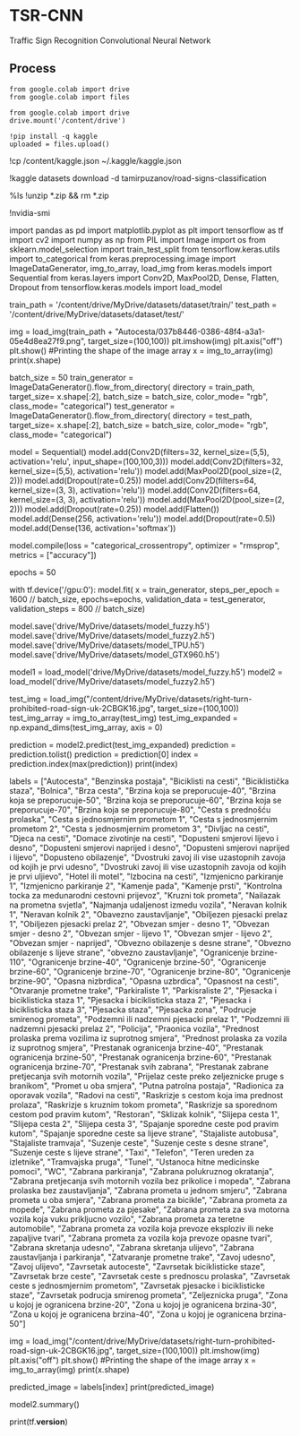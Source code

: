 # TSR-CNN
Traffic Sign Recognition Convolutional Neural Network
## Process
```
from google.colab import drive  
from google.colab import files  
```
```
from google.colab import drive   
drive.mount('/content/drive')   
```
```
!pip install -q kaggle   
uploaded = files.upload()   
```

!cp /content/kaggle.json ~/.kaggle/kaggle.json

!kaggle datasets download -d tamirpuzanov/road-signs-classification

%ls 
!unzip \*.zip && rm *.zip

!nvidia-smi

import pandas as pd
import matplotlib.pyplot as plt
import tensorflow as tf 
import cv2
import numpy as np
from PIL import Image
import os 
from sklearn.model_selection import train_test_split 
from tensorflow.keras.utils import to_categorical
from keras.preprocessing.image import ImageDataGenerator, img_to_array, load_img
from keras.models import Sequential 
from keras.layers import Conv2D, MaxPool2D, Dense, Flatten, Dropout
from tensorflow.keras.models import load_model

train_path = '/content/drive/MyDrive/datasets/dataset/train/'
test_path = '/content/drive/MyDrive/datasets/dataset/test/'

img = load_img(train_path + "Autocesta/037b8446-0386-48f4-a3a1-05e4d8ea27f9.png", target_size=(100,100))
plt.imshow(img)
plt.axis("off")
plt.show()
#Printing the shape of the image array 
x = img_to_array(img)
print(x.shape)

batch_size = 50
train_generator = ImageDataGenerator().flow_from_directory(
directory = train_path,
target_size= x.shape[:2],
batch_size = batch_size,
color_mode= "rgb",
class_mode= "categorical")
test_generator = ImageDataGenerator().flow_from_directory(
directory = test_path,
target_size= x.shape[:2],
batch_size = batch_size,
color_mode= "rgb",
class_mode= "categorical")

model = Sequential()
model.add(Conv2D(filters=32, kernel_size=(5,5), activation='relu', input_shape=(100,100,3)))
model.add(Conv2D(filters=32, kernel_size=(5,5), activation='relu'))
model.add(MaxPool2D(pool_size=(2, 2)))
model.add(Dropout(rate=0.25))
model.add(Conv2D(filters=64, kernel_size=(3, 3), activation='relu'))
model.add(Conv2D(filters=64, kernel_size=(3, 3), activation='relu'))
model.add(MaxPool2D(pool_size=(2, 2)))
model.add(Dropout(rate=0.25))
model.add(Flatten())
model.add(Dense(256, activation='relu'))
model.add(Dropout(rate=0.5))
model.add(Dense(136, activation='softmax'))

model.compile(loss = "categorical_crossentropy", optimizer = "rmsprop", metrics = ["accuracy"])

epochs = 50

with tf.device('/gpu:0'):
  model.fit(
  x = train_generator,
  steps_per_epoch = 1600 // batch_size,
  epochs=epochs,
  validation_data = test_generator,
  validation_steps = 800 // batch_size)
  
model.save('drive/MyDrive/datasets/model_fuzzy.h5')
model.save('drive/MyDrive/datasets/model_fuzzy2.h5')
model.save('drive/MyDrive/datasets/model_TPU.h5')
model.save('drive/MyDrive/datasets/model_GTX960.h5')
  
model1 = load_model('drive/MyDrive/datasets/model_fuzzy.h5')
model2 = load_model('drive/MyDrive/datasets/model_fuzzy2.h5')
  
test_img = load_img("/content/drive/MyDrive/datasets/right-turn-prohibited-road-sign-uk-2CBGK16.jpg", target_size=(100,100))
test_img_array = img_to_array(test_img)
test_img_expanded = np.expand_dims(test_img_array, axis = 0)

prediction = model2.predict(test_img_expanded)
prediction = prediction.tolist()
prediction = prediction[0]
index = prediction.index(max(prediction))
print(index)

labels = ["Autocesta", "Benzinska postaja", "Biciklisti na cesti", "Biciklistička staza", "Bolnica", "Brza cesta", "Brzina koja se preporucuje-40", "Brzina koja se preporucuje-50", 
          "Brzina koja se preporucuje-60", "Brzina koja se preporucuje-70", "Brzina koja se preporucuje-80", "Cesta s prednošću prolaska", "Cesta s jednosmjernim prometom 1",
          "Cesta s jednosmjernim prometom 2", "Cesta s jednosmjernim prometom 3", "Divljac na cesti", "Djeca na cesti", "Domace zivotinje na cesti", "Dopusteni smjerovi lijevo i desno",
          "Dopusteni smjerovi naprijed i desno", "Dopusteni smjerovi naprijed i lijevo", "Dopusteno obilazenje", "Dvostruki zavoj ili vise uzastopnih zavoja od kojih je prvi udesno",
          "Dvostruki zavoj ili vise uzastopnih zavoja od kojih je prvi uljievo", "Hotel ili motel", "Izbocina na cesti", "Izmjenicno parkiranje 1", "Izmjenicno parkiranje 2",
          "Kamenje pada", "Kamenje prsti", "Kontrolna tocka za medunarodni cestovni prijevoz", "Kruzni tok prometa", "Nailazak na prometna svjetla", "Najmanja udaljenost izmedu vozila",
          "Neravan kolnik 1", "Neravan kolnik 2", "Obavezno zaustavljanje", "Obiljezen pjesacki prelaz 1", "Obiljezen pjesacki prelaz 2", "Obvezan smjer - desno 1", "Obvezan smjer - desno 2",
          "Obvezan smjer - lijevo 1", "Obvezan smjer - lijevo 2", "Obvezan smjer - naprijed", "Obvezno obilazenje s desne strane", "Obvezno obilazenje s lijeve strane", "obvezno zaustavljanje",
          "Ogranicenje brzine-110", "Ogranicenje brzine-40", "Ogranicenje brzine-50", "Ogranicenje brzine-60", "Ogranicenje brzine-70", "Ogranicenje brzine-80", "Ogranicenje brzine-90", 
          "Opasna nizbrdica", "Opasna uzbrdica", "Opasnost na cesti", "Otvaranje prometne trake", "Parkiraliste 1", "Parkisraliste 2", "Pjesacka i biciklisticka staza 1", "Pjesacka i biciklisticka staza 2",
          "Pjesacka i biciklisticka staza 3", "Pjesacka staza", "Pjesacka zona", "Podrucje smirenog prometa", "Podzemni ili nadzemni pjesacki prelaz 1", "Podzemni ili nadzemni pjesacki prelaz 2",
          "Policija", "Praonica vozila", "Prednost prolaska prema vozilima iz suprotnog smjera", "Prednost prolaska za vozila iz suprotnog smjera", "Prestanak ogranicenja brzine-40",
          "Prestanak ogranicenja brzine-50", "Prestanak ogranicenja brzine-60", "Prestanak ogranicenja brzine-70", "Prestanak svih zabrana", "Prestanak zabrane pretjecanja svih motornih vozila",
          "Prijelaz ceste preko zeljeznicke pruge s branikom", "Promet u oba smjera", "Putna patrolna postaja", "Radionica za oporavak vozila", "Radovi na cesti", "Raskrizje s cestom koja ima prednost prolaza",
          "Raskrizje s kruznim tokom prometa", "Raskrizje sa sporednom cestom pod pravim kutom", "Restoran", "Sklizak kolnik", "Slijepa cesta 1", "Slijepa cesta 2", "Slijepa cesta 3",
          "Spajanje sporedne ceste pod pravim kutom", "Spajanje sporedne ceste sa lijeve strane", "Stajaliste autobusa", "Stajaliste tramvaja", "Suzenje ceste", "Suzenje ceste s desne strane",
          "Suzenje ceste s lijeve strane", "Taxi", "Telefon", "Teren ureden za izletnike", "Tramvajska pruga", "Tunel", "Ustanoca hitne medicinske pomoci", "WC", "Zabrana parkiranja", "Zabrana polukruznog okratanja",
          "Zabrana pretjecanja svih motornih vozila bez prikolice i mopeda", "Zabrana prolaska bez zaustavljanja", "Zabrana prometa u jednom smjeru", "Zabrana prometa u oba smjera",
          "Zabrana prometa za bicikle", "Zabrana prometa za mopede", "Zabrana prometa za pjesake", "Zabrana prometa za sva motorna vozila koja vuku prikljucno vozilo", "Zabrana prometa za teretne automobile",
          "Zabrana prometa za vozila koja prevoze eksploziv ili neke zapaljive tvari", "Zabrana prometa za vozila koja prevoze opasne tvari", "Zabrana skretanja udesno", "Zabrana skretanja ulijevo",
          "Zabrana zaustavljanja i parkiranja", "Zatvaranje prometne trake", "Zavoj udesno", "Zavoj ulijevo", "Zavrsetak autoceste", "Zavrsetak biciklisticke staze", "Zavrsetak brze ceste",
          "Zavrsetak ceste s prednoscu prolaska", "Zavrsetak ceste s jednosmjernim prometom", "Zavrsetak pjesacke i biciklisticke staze", "Zavrsetak podrucja smirenog prometa",
          "Zeljeznicka pruga", "Zona u kojoj je ogranicena brzine-20", "Zona u kojoj je ogranicena brzina-30", "Zona u kojoj je ogranicena brzina-40", "Zona u kojoj je ogranicena brzina-50"]
          
img = load_img("/content/drive/MyDrive/datasets/right-turn-prohibited-road-sign-uk-2CBGK16.jpg", target_size=(100,100))
plt.imshow(img)
plt.axis("off")
plt.show()
#Printing the shape of the image array 
x = img_to_array(img)
print(x.shape)

predicted_image = labels[index]
print(predicted_image)

model2.summary()

print(tf.__version__)
